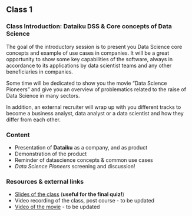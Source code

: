 ## Class 1
### Class Introduction: Dataiku DSS & Core concepts of Data Science

The goal of the introductory session is to present you Data Science core concepts and example of use cases in companies. It will be a great opportunity to show some key capabilities of the software, always in accordance to its applications by data scientist teams and any other beneficiaries in companies.  
 
Some time will be dedicated to show you the movie “Data Science Pioneers” and give you an overview of problematics related to the raise of Data Science in many sectors.  

In addition, an external recruiter will wrap up with you different tracks  to become a business analyst, data analyst or a data scientist and how they differ from each other.  

### Content
- Presentation of **Dataiku** as a company, and as product
- Demonstration of the product
- Reminder of datascience concepts & common use cases
- _Data Science Pioneers_ screening and discussion!  

### Resources & external links 
- [Slides of the class](https://docs.google.com/presentation/d/1ssf6sPhmWP4LuclNNxbKiMt_YXOyvFzD1PJTe0L1gUw/edit?usp=sharing) (**useful for the final quiz!**)
- Video recording of the class, post course - to be updated
- [Video of the movie]() - to be updated

